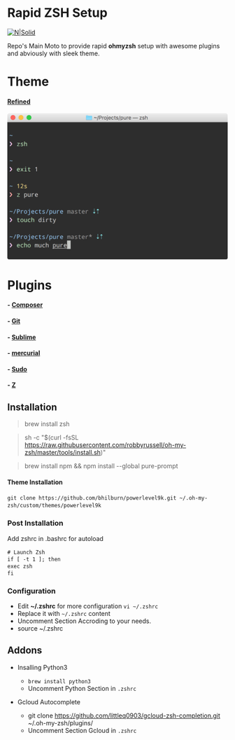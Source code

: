 # Rapid ZSH Setup  


[![N|Solid](http://ohmyz.sh/img/OMZLogo_BnW.png)](http://ohmyz.sh/)

Repo's Main Moto to provide rapid **ohmyzsh** setup with awesome plugins and abviously with sleek theme.

# Theme
#### [Refined](https://github.com/sindresorhus/pure#getting-started)
[![N|Solid](https://github.com/sindresorhus/pure/blob/master/screenshot.png)](https://github.com/sindresorhus/pure)

# Plugins
#### - [Composer](https://github.com/robbyrussell/oh-my-zsh/wiki/Plugins#composer)
#### - [Git](https://github.com/robbyrussell/oh-my-zsh/wiki/Plugins#git)
#### - [Sublime](https://github.com/robbyrussell/oh-my-zsh/wiki/Plugins#sublime)
#### - [mercurial](https://github.com/robbyrussell/oh-my-zsh/tree/master/plugins/mercurial)
#### - [Sudo](https://github.com/robbyrussell/oh-my-zsh/wiki/Plugins#sudo)
#### - [Z](https://github.com/rupa/z)

## Installation
>brew install zsh

>sh -c "$(curl -fsSL https://raw.githubusercontent.com/robbyrussell/oh-my-zsh/master/tools/install.sh)"

>brew install npm && npm install --global pure-prompt

#### Theme Installation
```git clone https://github.com/bhilburn/powerlevel9k.git ~/.oh-my-zsh/custom/themes/powerlevel9k```

### Post Installation

Add zshrc in .bashrc for autoload

```
# Launch Zsh
if [ -t 1 ]; then
exec zsh
fi
```

### Configuration

- Edit **~/.zshrc** for more configuration
```vi ~/.zshrc```
- Replace it with ```~/.zshrc``` content
- Uncomment Section Accroding to your needs.
- source ~/.zshrc

## Addons

- Insalling Python3
	- ```brew install python3```
	- Uncomment Python Section in ```.zshrc```

- Gcloud Autocomplete
	- git clone https://github.com/littleq0903/gcloud-zsh-completion.git ~/.oh-my-zsh/plugins/
	- Uncomment Section Gcloud in ```.zshrc```